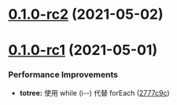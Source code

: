 # [0.1.0-rc2](https://github.com/zhengxs2018/js.tree/compare/v0.1.0-rc1...v0.1.0-rc2) (2021-05-02)



# [0.1.0-rc1](https://github.com/zhengxs2018/js.tree/compare/2777c9ca15b86195da891582ee40ecb72522d550...v0.1.0-rc1) (2021-05-01)


### Performance Improvements

* **totree:** 使用 while (i--)  代替 forEach ([2777c9c](https://github.com/zhengxs2018/js.tree/commit/2777c9ca15b86195da891582ee40ecb72522d550))



